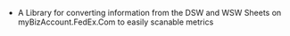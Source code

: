 * A Library for converting information from the DSW and WSW Sheets on myBizAccount.FedEx.Com to easily scanable metrics